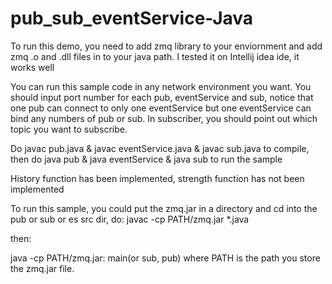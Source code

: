 # pub_sub_eventService-Java
To run this demo, you need to add zmq library to your enviornment and add zmq .o and .dll files in to your java path.
I tested it on Intellij idea ide, it works well

You can run this sample code in any network environment you want. You should input port number for each pub, eventService and sub, notice that one pub can connect to only one eventService but one eventService can bind any numbers of pub or sub. In subscriber, you should point out which topic you want to subscribe.

Do javac pub.java & javac eventService.java & javac sub.java to compile, then do java pub & java eventService & java sub to run the sample

History function has been implemented, strength function has not been implemented

To run this sample, you could put the zmq.jar in a directory and cd into the pub or sub or es src dir, do:
javac -cp PATH/zmq.jar *.java

then:

java -cp PATH/zmq.jar: main(or sub, pub)
where PATH is the path you store the zmq.jar file.
